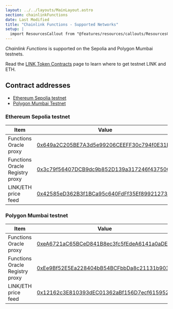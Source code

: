 ```yaml
---
layout: ../../layouts/MainLayout.astro
section: chainlinkFunctions
date: Last Modified
title: "Chainlink Functions - Supported Networks"
setup: |
  import ResourcesCallout from "@features/resources/callouts/ResourcesCallout.astro"
---
```


_Chainlink Functions_ is supported on the Sepolia and Polygon Mumbai testnets.

Read the [LINK Token Contracts](/resources/link-token-contracts) page to learn where to get testnet LINK and ETH.

## Contract addresses

<ResourcesCallout callout="bridgeRisks" />

- [Ethereum Sepolia testnet](#ethereum-sepolia-testnet)
- [Polygon Mumbai Testnet](#polygon-mumbai-testnet)

### Ethereum Sepolia testnet

| Item                            | Value                                                                                                                         |
| ------------------------------- | ----------------------------------------------------------------------------------------------------------------------------- |
| Functions Oracle proxy          | [0x649a2C205BE7A3d5e99206CEEFF30c794f0E31EC](https://sepolia.etherscan.io/address/0x649a2C205BE7A3d5e99206CEEFF30c794f0E31EC) |
| Functions Oracle Registry proxy | [0x3c79f56407DCB9dc9b852D139a317246f43750Cc](https://sepolia.etherscan.io/address/0x3c79f56407DCB9dc9b852D139a317246f43750Cc) |
| LINK/ETH price feed             | [0x42585eD362B3f1BCa95c640FdFf35Ef899212734](https://sepolia.etherscan.io/address/0x42585eD362B3f1BCa95c640FdFf35Ef899212734) |

### Polygon Mumbai testnet

| Item                            | Value                                                                                                                           |
| ------------------------------- | ------------------------------------------------------------------------------------------------------------------------------- |
| Functions Oracle proxy          | [0xeA6721aC65BCeD841B8ec3fc5fEdeA6141a0aDE4](https://mumbai.polygonscan.com/address/0xeA6721aC65BCeD841B8ec3fc5fEdeA6141a0aDE4) |
| Functions Oracle Registry proxy | [0xEe9Bf52E5Ea228404bB54BCFbbDa8c21131b9039](https://mumbai.polygonscan.com/address/0xEe9Bf52E5Ea228404bB54BCFbbDa8c21131b9039) |
| LINK/ETH price feed             | [0x12162c3E810393dEC01362aBf156D7ecf6159528](https://mumbai.polygonscan.com/address/0x12162c3E810393dEC01362aBf156D7ecf6159528) |
